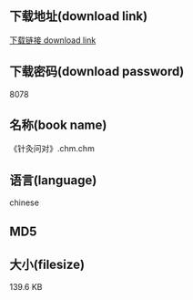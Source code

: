 ## 下载地址(download link)
[下载链接 download link](https://tutu365.netlify.app/?s=%E3%80%8A%E9%92%88%E7%81%B8%E9%97%AE%E5%AF%B9%E3%80%8B.chm)

## 下载密码(download password)
8078

## 名称(book name)
《针灸问对》.chm.chm

## 语言(language)
chinese

## MD5


## 大小(filesize)
139.6 KB
